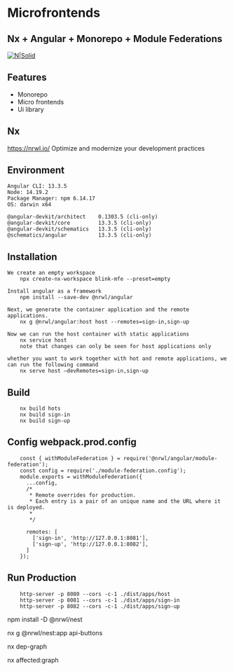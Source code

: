 # Microfrontends
## Nx + Angular + Monorepo + Module Federations

[![N|Solid](https://blinkfitness.atlassian.net/s/azc3hx/b/8/cb2080e9b57127c789a674277a9b7d61/_/jira-logo-scaled.png)]()

## Features
- Monorepo
- Micro frontends
- Ui library
## Nx
https://nrwl.io/
Optimize and modernize your development practices

## Environment
    Angular CLI: 13.3.5
    Node: 14.19.2
    Package Manager: npm 6.14.17
    OS: darwin x64

    @angular-devkit/architect    0.1303.5 (cli-only)
    @angular-devkit/core         13.3.5 (cli-only)
    @angular-devkit/schematics   13.3.5 (cli-only)
    @schematics/angular          13.3.5 (cli-only)
## Installation
```
We create an empty workspace
    npx create-nx-workspace blink-mfe --preset=empty

Install angular as a framework
    npm install --save-dev @nrwl/angular
      
Next, we generate the container application and the remote applications.
    nx g @nrwl/angular:host host --remotes=sign-in,sign-up

Now we can run the host container with static applications
    nx service host
    note that changes can only be seen for host applications only
    
whether you want to work together with hot and remote applications, we can run the following command
    nx serve host —devRemotes=sign-in,sign-up
```
## Build
```
    nx build hots
    nx build sign-in
    nx build sign-up
```

## Config webpack.prod.config
```
    const { withModuleFederation } = require('@nrwl/angular/module-federation');
    const config = require('./module-federation.config');
    module.exports = withModuleFederation({
      ...config,
      /*
       * Remote overrides for production.
       * Each entry is a pair of an unique name and the URL where it is deployed.
       *
       */
    
      remotes: [
        ['sign-in', 'http://127.0.0.1:8081'],
        ['sign-up', 'http://127.0.0.1:8082'],
      ]
    });
```
## Run Production
```
    http-server -p 8080 --cors -c-1 ./dist/apps/host
    http-server -p 8081 --cors -c-1 ./dist/apps/sign-in
    http-server -p 8082 --cors -c-1 ./dist/apps/sign-up
```

npm install -D @nrwl/nest

nx g @nrwl/nest:app api-buttons

nx dep-graph

nx affected:graph
